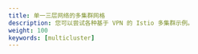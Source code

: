```yaml
---
title: 单一三层网络的多集群网格
description: 您可以尝试各种基于 VPN 的 Istio 多集群示例。
weight: 100
keywords: [multicluster]
---
```

